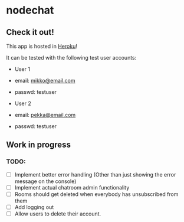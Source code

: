 # nodechat

## Check it out!
This app is hosted in [Heroku](https://sheltered-ocean-95084.herokuapp.com/)!

It can be tested with the following test user accounts:

- User 1
 - email: mikko@email.com
 - passwd: testuser
 
- User 2
 - email: pekka@email.com
 - passwd: testuser

## Work in progress

### TODO:

- [ ] Implement better error handling (Other than just showing the error message on the console)
- [ ] Implement actual chatroom admin functionality
- [ ] Rooms should get deleted when everybody has unsubscribed from them
- [ ] Add logging out
- [ ] Allow users to delete their account.
